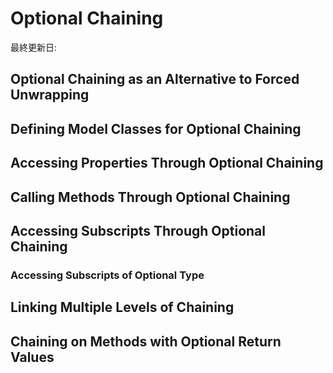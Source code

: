# Optional Chaining

最終更新日:

## Optional Chaining as an Alternative to Forced Unwrapping

## Defining Model Classes for Optional Chaining

## Accessing Properties Through Optional Chaining

## Calling Methods Through Optional Chaining

## Accessing Subscripts Through Optional Chaining

### Accessing Subscripts of Optional Type

## Linking Multiple Levels of Chaining

## Chaining on Methods with Optional Return Values